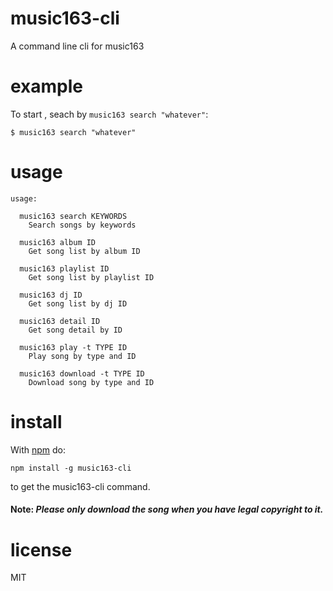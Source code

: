 music163-cli
========

A command line cli for music163

# example

To start , seach by `music163 search "whatever"`:

```
$ music163 search "whatever"
```

# usage

```
usage:

  music163 search KEYWORDS
    Search songs by keywords

  music163 album ID
    Get song list by album ID

  music163 playlist ID
    Get song list by playlist ID

  music163 dj ID
    Get song list by dj ID

  music163 detail ID
    Get song detail by ID

  music163 play -t TYPE ID
    Play song by type and ID

  music163 download -t TYPE ID
    Download song by type and ID

```

# install

With [npm](https://npmjs.org) do:

```
npm install -g music163-cli
```

to get the music163-cli command.

#### Note: <i>Please only download the song when you have legal copyright to it.</i>

# license

MIT

